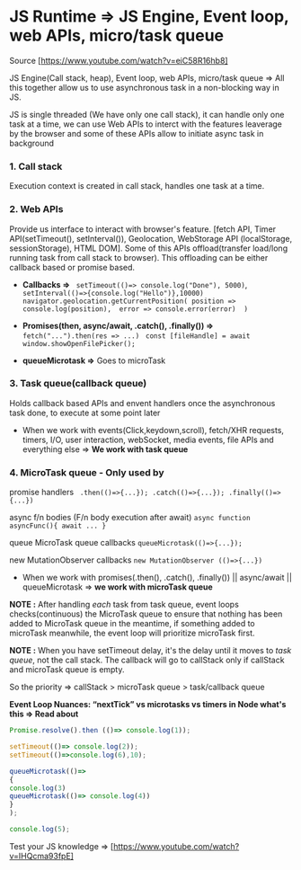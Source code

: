 # JS Runtime => JS Engine, Event loop, web APIs, micro/task queue

Source [https://www.youtube.com/watch?v=eiC58R16hb8]

JS Engine(Call stack, heap), Event loop, web APIs, micro/task queue => All this together allow us to use asynchronous task in a non-blocking way in JS.

JS is single threaded (We have only one call stack), it can handle only one task at a time, we can use Web APIs to interct with the features leaverage by the browser and some of these APIs  allow to initiate async task in background

### 1. Call stack

Execution context is created in call stack, handles one task at a time.

### 2. Web APIs

Provide us interface to interact with browser's feature. [fetch API, Timer API(setTimeout(), setInterval()), Geolocation, WebStorage API (localStorage, sessionStorage), HTML DOM]. Some of this APIs offload(transfer load/long running task from call stack to browser). This offloading can be either callback based or promise based.

- **Callbacks =>** ``` setTimeout(()=> console.log("Done"), 5000)```, ``` setInterval(()=>{console.log("Hello")},10000)```
```navigator.geolocation.getCurrentPosition( position => console.log(position),  error => console.error(error)  )```

- **Promises(then, async/await, .catch(), .finally()) =>** ```fetch("...").then(res => ...)``` ``` const [fileHandle] = await window.showOpenFilePicker();```

- **queueMicrotask =>** Goes to microTask

### 3. Task queue(callback queue)

Holds callback based APIs and envent handlers once the asynchronous task done, to execute at some point later

- When we work with events(Click,keydown,scroll), fetch/XHR requests, timers, I/O, user interaction, webSocket, media events, file APIs and everything else => **We work with task queue**

### 4. MicroTask queue - Only used by 

promise handlers ``` .then(()=>{...}); .catch(()=>{...}); .finally(()=> {...})```

async f/n bodies (F/n body execution after await) ``` async function asyncFunc(){ await ... } ```

queue MicroTask queue callbacks ```queueMicrotask(()=>{...});```

new MutationObserver callbacks ```new MutationObserver (()=>{...})```

- When we work with promises(.then(), .catch(), .finally()) || async/await || queueMicrotask => **we work with microTask queue**

**NOTE :** After handling *each* task from task queue, event loops checks(continuous) the MicroTask queue to ensure that nothing has been added to MicroTask queue in the meantime, if something added to microTask meanwhile, the event loop will prioritize microTask first.

**NOTE :** When you have setTimeout delay, it's the delay until it moves to *task queue*, not the call stack. The callback will go to callStack only if callStack and microTask queue is empty.

So the priority =>   callStack > microTask queue > task/callback queue

**Event Loop Nuances: “nextTick” vs microtasks vs timers in Node what's this => Read about**

```js
Promise.resolve().then (()=> console.log(1));

setTimeout(()=> console.log(2));
setTimeout(()=>console.log(6),10);

queueMicrotask(()=>
{
console.log(3)
queueMicrotask(()=> console.log(4))
}
);

console.log(5);
```

Test your JS knowledge => [https://www.youtube.com/watch?v=IHQcma93fpE]
